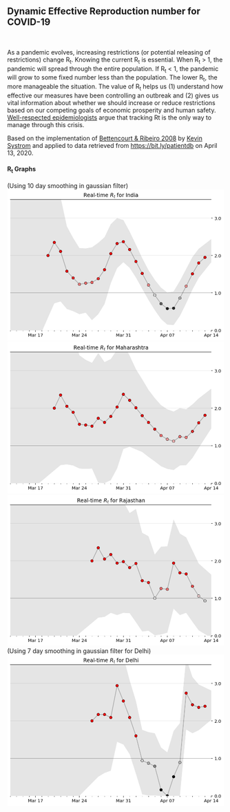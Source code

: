 ## Dynamic Effective Reproduction number for COVID-19
<br>

As a pandemic evolves, increasing restrictions (or potential releasing of restrictions) change R<sub>t</sub>. Knowing the current R<sub>t</sub> is essential. When R<sub>t</sub> > 1, the pandemic will spread through the entire population. If R<sub>t</sub> < 1, the pandemic will grow to some fixed number less than the population. The lower R<sub>t</sub>, the more manageable the situation. The value of R<sub>t</sub> helps us (1) understand how effective our measures have been controlling an outbreak and (2) gives us vital information about whether we should increase or reduce restrictions based on our competing goals of economic prosperity and human safety. 
[Well-respected epidemiologists](https://www.nytimes.com/2020/04/06/opinion/coronavirus-end-social-distancing.html) argue that tracking Rt is the only way to manage through this crisis.

Based on the implementation of [Bettencourt & Ribeiro 2008](https://journals.plos.org/plosone/article?id=10.1371/journal.pone.0002185) by [Kevin Systrom](http://systrom.com/blog/the-metric-we-need-to-manage-covid-19/) and applied to data retrieved from https://bit.ly/patientdb on April 13, 2020.
<br>

#### R<sub>t</sub> Graphs
(Using 10 day smoothing in gaussian filter)<br>
![alt text](https://github.com/ahsanabbas123/Realtime_R0/blob/master/Images/India_10.png "India")
![alt text](https://github.com/ahsanabbas123/Realtime_R0/blob/master/Images/MH_10.png "Maharashtra")
![alt text](https://github.com/ahsanabbas123/Realtime_R0/blob/master/Images/RJ_10.png "Rajasthan")
(Using 7 day smoothing in gaussian filter for Delhi)<br>
![alt text](https://github.com/ahsanabbas123/Realtime_R0/blob/master/Images/DL.png "Delhi")


